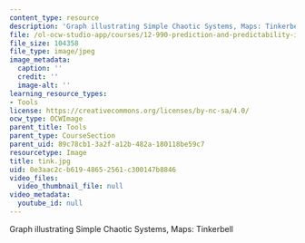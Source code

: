 ```yaml
---
content_type: resource
description: 'Graph illustrating Simple Chaotic Systems, Maps: Tinkerbell'
file: /ol-ocw-studio-app/courses/12-990-prediction-and-predictability-in-the-atmosphere-and-oceans-spring-2003/0e3aac2cb61948652561c300147b8846_tink.jpg
file_size: 104358
file_type: image/jpeg
image_metadata:
  caption: ''
  credit: ''
  image-alt: ''
learning_resource_types:
- Tools
license: https://creativecommons.org/licenses/by-nc-sa/4.0/
ocw_type: OCWImage
parent_title: Tools
parent_type: CourseSection
parent_uid: 89c78cb1-3a2f-a12b-482a-180118be59c7
resourcetype: Image
title: tink.jpg
uid: 0e3aac2c-b619-4865-2561-c300147b8846
video_files:
  video_thumbnail_file: null
video_metadata:
  youtube_id: null
---
```

Graph illustrating Simple Chaotic Systems, Maps: Tinkerbell